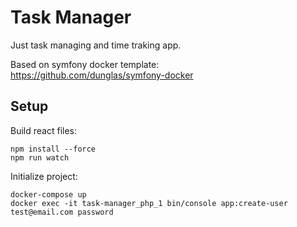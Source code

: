 # Task Manager
Just task managing and time traking app.  

Based on symfony docker template:  
https://github.com/dunglas/symfony-docker

## Setup
Build react files:
```
npm install --force
npm run watch 
```

Initialize project:
```
docker-compose up
docker exec -it task-manager_php_1 bin/console app:create-user test@email.com password
```


